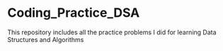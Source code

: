 # Coding_Practice_DSA
This repository includes all the practice problems I did for learning Data Structures and Algorithms
